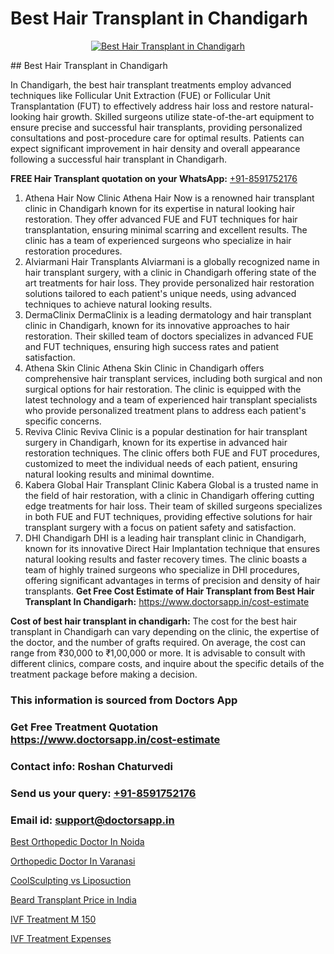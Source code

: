 # Best Hair Transplant in Chandigarh

<p align="center">
  <a href="https://doctorsapp.co.in/treatment/hair-transplant">
    <img src="https://doctorsapp.co.in/uploads/treatment_image/transplant.jpg" alt="Best Hair Transplant in Chandigarh">
  </a>
</p>
## Best Hair Transplant in Chandigarh

In Chandigarh, the best hair transplant treatments employ advanced techniques like Follicular Unit Extraction (FUE) or Follicular Unit Transplantation (FUT) to effectively address hair loss and restore natural-looking hair growth. Skilled surgeons utilize state-of-the-art equipment to ensure precise and successful hair transplants, providing personalized consultations and post-procedure care for optimal results. Patients can expect significant improvement in hair density and overall appearance following a successful hair transplant in Chandigarh.

**FREE Hair Transplant quotation on your WhatsApp:**  [+91-8591752176](https://api.whatsapp.com/send?phone=8591752176)

1) Athena Hair Now Clinic   Athena Hair Now is a renowned hair transplant clinic in Chandigarh known for its expertise in natural looking hair restoration. They offer advanced FUE and FUT techniques for hair transplantation, ensuring minimal scarring and excellent results. The clinic has a team of experienced surgeons who specialize in hair restoration procedures.
2) Alviarmani Hair Transplants   Alviarmani is a globally recognized name in hair transplant surgery, with a clinic in Chandigarh offering state of the art treatments for hair loss. They provide personalized hair restoration solutions tailored to each patient's unique needs, using advanced techniques to achieve natural looking results.
3) DermaClinix   DermaClinix is a leading dermatology and hair transplant clinic in Chandigarh, known for its innovative approaches to hair restoration. Their skilled team of doctors specializes in advanced FUE and FUT techniques, ensuring high success rates and patient satisfaction.
4) Athena Skin Clinic   Athena Skin Clinic in Chandigarh offers comprehensive hair transplant services, including both surgical and non surgical options for hair restoration. The clinic is equipped with the latest technology and a team of experienced hair transplant specialists who provide personalized treatment plans to address each patient's specific concerns.
5) Reviva Clinic   Reviva Clinic is a popular destination for hair transplant surgery in Chandigarh, known for its expertise in advanced hair restoration techniques. The clinic offers both FUE and FUT procedures, customized to meet the individual needs of each patient, ensuring natural looking results and minimal downtime.
6) Kabera Global Hair Transplant Clinic   Kabera Global is a trusted name in the field of hair restoration, with a clinic in Chandigarh offering cutting edge treatments for hair loss. Their team of skilled surgeons specializes in both FUE and FUT techniques, providing effective solutions for hair transplant surgery with a focus on patient safety and satisfaction.
7) DHI Chandigarh   DHI is a leading hair transplant clinic in Chandigarh, known for its innovative Direct Hair Implantation technique that ensures natural looking results and faster recovery times. The clinic boasts a team of highly trained surgeons who specialize in DHI procedures, offering significant advantages in terms of precision and density of hair transplants.
**Get Free Cost Estimate of Hair Transplant from Best Hair Transplant In Chandigarh:** https://www.doctorsapp.in/cost-estimate

**Cost of best hair transplant in chandigarh:**
The cost for the best hair transplant in Chandigarh can vary depending on the clinic, the expertise of the doctor, and the number of grafts required. On average, the cost can range from ₹30,000 to ₹1,00,000 or more. It is advisable to consult with different clinics, compare costs, and inquire about the specific details of the treatment package before making a decision.

### This information is sourced from Doctors App 
### Get Free Treatment Quotation https://www.doctorsapp.in/cost-estimate
### Contact info: Roshan Chaturvedi 
### Send us your query: [+91-8591752176](https://api.whatsapp.com/send?phone=8591752176) 
### Email id: support@doctorsapp.in

[Best Orthopedic Doctor In Noida](https://www.linkedin.com/pulse/best-orthopedic-doctor-noida-doctorsapp-chittagong-amaue?trackingId=JAPdyUOE9TwT6UE3wtmroQ%3D%3D&lipi=urn%3Ali%3Apage%3Ad_flagship3_company_admin%3BK7pDwyqSQgabgpAl1%2Bo97w%3D%3D)

[Orthopedic Doctor In Varanasi](https://www.linkedin.com/pulse/orthopedic-doctor-varanasi-acl-tear-treatment-mtwhe?trackingId=t41j%2BFoLBVl8S2Q%2BBf3WiA%3D%3D&lipi=urn%3Ali%3Apage%3Ad_flagship3_company_admin%3BxUBWLKzDRA2fVBqJ%2Fp%2FTnw%3D%3D)

[CoolSculpting vs Liposuction](https://medium.com/@kushalrao10/coolsculpting-vs-liposuction-f77971494f27)

[Beard Transplant Price in India](https://medium.com/@devenderrathi97/beard-transplant-price-in-india-e4605552bd3c)

[IVF Treatment M 150](https://doctors-apps.github.io/doctorsapp/ivf-treatment-m-150)

[IVF Treatment Expenses](https://doctors-apps.github.io/doctorsapp/ivf-treatment-expenses)

